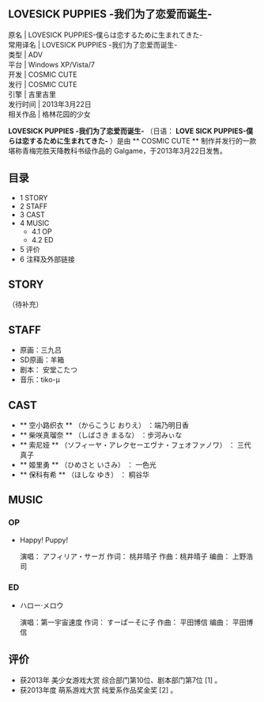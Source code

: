 LOVESICK PUPPIES -我们为了恋爱而诞生-  
---  
原名  |  LOVESICK PUPPIES-僕らは恋するために生まれてきた-   
常用译名  |  LOVESICK PUPPIES -我们为了恋爱而诞生-   
类型  |  ADV   
平台  |  Windows XP/Vista/7   
开发  |  COSMIC CUTE   
发行  |  COSMIC CUTE   
引擎  |  吉里吉里   
发行时间  |  2013年3月22日   
相关作品  |  格林花园的少女   
  
**LOVESICK PUPPIES -我们为了恋爱而诞生-** （日语：  **LOVE SICK PUPPIES-僕らは恋するために生まれてきた-**
）是由 ** COSMIC CUTE  ** 制作并发行的一款  堪称青梅完胜天降教科书级作品的  Galgame，于2013年3月22日发售。

##  目录

  * 1  STORY 
  * 2  STAFF 
  * 3  CAST 
  * 4  MUSIC 
    * 4.1  OP 
    * 4.2  ED 
  * 5  评价 
  * 6  注释及外部链接 

##  STORY

（待补充）

##  STAFF

  * 原画：三九吕 
  * SD原画：羊箱 
  * 剧本：  安堂こたつ 
  * 音乐：tiko-μ 

##  CAST

  * ** 空小路织衣  ** （からこうじ おりえ）  ：端乃明日香 
  * ** 柴咲真瑠奈  ** （しばさき まるな）  ：步河みぃな 
  * ** 索尼娅  ** （ソフィーヤ・アレクセーエヴナ・フェオファノワ）  ：  三代真子 
  * ** 姬里勇  ** （ひめさと いさみ）  ：  一色光 
  * ** 保科有希  ** （ほしな ゆき）  ：  桐谷华 

##  MUSIC

###  OP

  * Happy! Puppy! 

     演唱：  アフィリア・サーガ 
     作词：  桃井晴子 
     作曲：桃井晴子 
     编曲：  上野浩司 

###  ED

  * ハロー·メロウ 

     演唱：第一宇宙速度 
     作词：  すーぱーそに子 
     作曲：  平田博信 
     编曲：  平田博信 

##  评价

  * 获2013年  美少女游戏大赏  综合部门第10位、剧本部门第7位  [1]  。 
  * 获2013年度  萌系游戏大赏  纯爱系作品奖金奖  [2]  。 